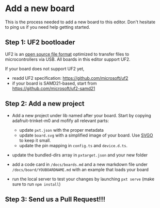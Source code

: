 # Add a new board

This is the process needed to add a new board to this editor. Don't hesitate to ping us if you need help getting started.

## Step 1: UF2 bootloader

UF2 is an [open source file format](https://github.com/microsoft/uf2) optimized to transfer files to microcontrollers via USB. All boards in this editor support UF2.

If your board does not support UF2 yet, 

* readd UF2 specification: https://github.com/microsoft/uf2
* if your board is SAMD21-based, start from https://github.com/microsoft/uf2-samd21

## Step 2: Add a new project

* Add a new project under lib named after your board. Start by copying adafruit-trinket-m0 and mofify all relevant parts:
    * update ``pxt.json`` with the proper metadata
    * update ``board.svg`` with a simplified image of your board. Use [SVGO](https://jakearchibald.github.io/svgomg/) to keep it small.
    * update the pin mapping in ``config.ts`` and ``device.d.ts``.

* update the bundled-dirs array in ``pxtarget.json`` and your new folder
* add a code card in ``/docs/boards.md`` and a new markdown file under ``/docs/board/YOUBOARDNAME.md`` with an example that loads your board
* run the local server to test your changes by launching ``pxt serve`` (make sure to run ``npm install``)

## Step 3: Send us a Pull Request!!!